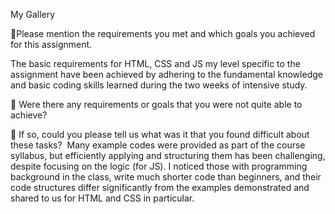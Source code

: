 My Gallery

🎯Please mention the requirements you met and which goals you achieved for this assignment.

The basic requirements for HTML, CSS and JS my level specific to the assignment have been achieved by adhering to the fundamental knowledge and basic coding skills learned during the two weeks of intensive study.

🎯 Were there any requirements or goals that you were not quite able to achieve?  

🎯 If so, could you please tell us what was it that you found difficult about these tasks?  Many example codes were provided as part of the course syllabus, but efficiently applying and structuring them has been challenging, despite focusing on the logic (for JS). I noticed those with programming background in the class, write much shorter code than beginners, and their code structures differ significantly from the examples demonstrated and shared to us for HTML and CSS in particular.

